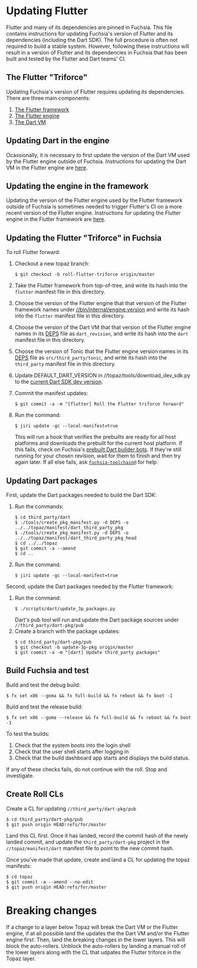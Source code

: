 # Updating Flutter

Flutter and many of its dependencies are pinned in Fuchsia.
This file contains instructions for updating Fuchsia's version of Flutter and
its dependencies (including the Dart SDK). The full procedure is often not
required to build a stable system. However, following these instructions will
result in a version of Flutter and its dependencies in Fuchsia that has been
built and tested by the Flutter and Dart teams' CI.

## The Flutter "Triforce"

Updating Fuchsia's version of Flutter requires updating its dependencies. There
are three main components:

  1. [The Flutter framework](https://github.com/flutter/flutter)
  2. [The Flutter engine](https://github.com/flutter/engine)
  3. [The Dart VM](https://github.com/dart-lang/sdk)

## Updating Dart in the engine

Ocassionally, it is necessary to first update the version of the Dart VM used by
the Flutter engine outside of Fuchsia. Instructions for updating the Dart VM in
the Flutter engine are
[here](https://github.com/flutter/engine/wiki/Rolling-Dart).

## Updating the engine in the framework

Updating the version of the Flutter engine used by the Flutter framework outside
of Fuchsia is sometimes needed to trigger Flutter's CI on a more recent version
of the Flutter engine. Instructions for updating the Flutter engine in the
Flutter framework are
[here](https://github.com/flutter/engine/wiki/Release-process).

## Updating the Flutter "Triforce" in Fuchsia

To roll Flutter forward:
  1. Checkout a new topaz branch:
     ```
     $ git checkout -b roll-flutter-triforce origin/master
     ```
  2. Take the Flutter framework from top-of-tree, and write its hash into the
     `flutter` manifest file in this directory.
  3. Choose the version of the Flutter engine that that version of the Flutter
     framework names under
     [//bin/internal/engine.version](https://github.com/flutter/flutter/blob/master/bin/internal/engine.version)
     and write its hash into the `flutter` manifest file in this directory.
  4. Choose the version of the Dart VM that that version of the Flutter engine
     names in its [DEPS](https://github.com/flutter/engine/blob/master/DEPS)
     file as `dart_revision`, and write its hash into the `dart` manifest file
     in this directory.
  5. Choose the version of Tonic that the Flutter engine version names in its
     [DEPS](https://github.com/flutter/engine/blob/master/DEPS) file as
     `src/third_party/tonic`, and write its hash into the `third_party` manifest
     file in this directory.
  6. Update DEFAULT_DART_VERSION in //topaz/tools/download_dev_sdk.py to the
     [current Dart SDK dev version](https://github.com/dart-lang/sdk/commits/dev).
  7. Commit the manifest updates:
     ```
     $ git commit -a -m "[flutter] Roll the Flutter triforce forward"
     ```
  8. Run the command:

     ```
     $ jiri update -gc --local-manifest=true
     ```

     This will run a hook that verifies the prebuilts are ready for all host
     platforms and downloads the prebuilt for the current host platform. If this
     fails, check on Fuchsia's
     [prebuilt Dart builder bots](https://luci-milo.appspot.com/p/fuchsia/g/dart/console).
     If they're still running for your chosen revision, wait for them to finish
     and then try again later. If all else fails, ask
     [`fuchsia-toolchain@`](mailto:fuchsia-toolchain@google.com) for help.

## Updating Dart packages

First, update the Dart packages needed to build the Dart SDK:
  1. Run the commands:
     ```
     $ cd third_party/dart
     $ ./tools/create_pkg_manifest.py -d DEPS -o ../../topaz/manifest/dart_third_party_pkg
     $ ./tools/create_pkg_manifest.py -d DEPS -o ../../topaz/manifest/dart_third_party_pkg_head
     $ cd ../../topaz
     $ git commit -a --amend
     $ cd ..
     ```
  2. Run the command:
     ```
     $ jiri update -gc --local-manifest=true
     ```

Second, update the Dart packages needed by the Flutter framework:
  1. Run the command:
     ```
     $ ./scripts/dart/update_3p_packages.py
     ```
     Dart's pub tool will run and update the Dart package sources under
     `//third_party/dart-pkg/pub`
  2. Create a branch with the package updates:
     ```
     $ cd third_party/dart-pkg/pub
     $ git checkout -b update-3p-pkg origin/master
     $ git commit -a -m "[dart] Update third_party packages"
     ```

## Build Fuchsia and test

Build and test the debug build:
```
$ fx set x86 --goma && fx full-build && fx reboot && fx boot -1
```

Build and test the release build:
```
$ fx set x86 --goma --release && fx full-build && fx reboot && fx boot -1
```

To test the builds:
1. Check that the system boots into the login shell
2. Check that the user shell starts after logging in
3. Check that the build dashboard app starts and displays the build status.

If any of these checks fails, do not continue with the roll. Stop and
investigate.

## Create Roll CLs

Create a CL for updating `//third_party/dart-pkg/pub`

```
$ cd third_party/dart-pkg/pub
$ git push origin HEAD:refs/for/master
```

Land this CL first. Once it has landed, record the commit hash of the newly
landed commit, and update the `third_party/dart-pkg` project in the
`//topaz/manifest/dart` manifest file to point to the new commit hash.

Once you've made that update, create and land a CL for updating the topaz
manifests:

```
$ cd topaz
$ git commit -a --amend --no-edit
$ git push origin HEAD:refs/for/master
```

# Breaking changes

If a change to a layer below Topaz will break the Dart VM or the Flutter engine,
if at all possible land the updates the the Dart VM and/or the Flutter engine
first. Then, land the breaking changes in the lower layers. This will block
the auto-rollers. Unblock the auto-rollers by landing a manual roll of the
lower layers along with the CL that udpates the Flutter triforce in the Topaz
layer.
